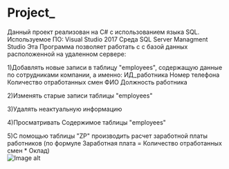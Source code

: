 # Project_
Данный проект реализован на C# c использованием языка SQL.
Используемое ПО: 
Visual Studio 2017
Среда SQL Server Managment Studio
Эта Программа позволяет работать с с базой данных расположенной на удаленном сервере:

1)Добавлять новые записи в таблицу "employees",  содержащую данные по сотрудниками компании, а именно:
ИД_работника
Номер телефона
Количество отработанных смен
ФИО
Должность работника

2)Изменять старые записи таблицы "employees"

3)Удалять неактуальную информацию

4)Просматривать Содержимое таблицы "employees"

5)С помощью таблицы "ZP" производить расчет заработной платы работников (по формуле Заработная плата = Количество отработанных смен * Оклад)  
![Image alt](https://github.com/GmailYa/Project_/edit/master/WindowsFormsApp4/Безымянный.png)
